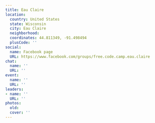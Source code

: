 ```yaml
---
title: Eau Claire
location:
  country: United States
  state: Wisconsin
  city: Eau Claire
  neighborhood: 
  coordinates: 44.811349, -91.498494
  plusCode: ''
social:
  name: Facebook page
  URL: https://www.facebook.com/groups/free.code.camp.eau.claire
chat:
  name: ''
  URL: ''
event:
  name: ''
  URL: ''
leaders:
- name: ''
  URL: ''
photos:
  old: 
  cover: ''
---
```

